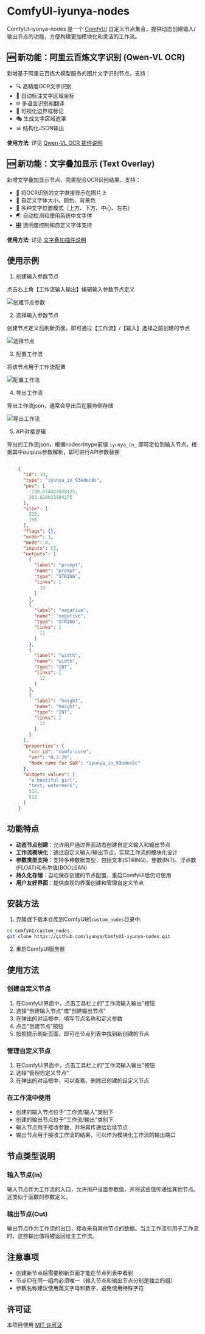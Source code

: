 # ComfyUI-iyunya-nodes

ComfyUI-iyunya-nodes 是一个 [ComfyUI](https://github.com/comfyanonymous/ComfyUI) 自定义节点集合，提供动态创建输入/输出节点的功能，方便构建更加模块化和灵活的工作流。

## 🆕 新功能：阿里云百炼文字识别 (Qwen-VL OCR)

新增基于阿里云百炼大模型服务的图片文字识别节点，支持：
- 🔍 高精度OCR文字识别  
- 📍 自动标注文字区域坐标
- 🌐 多语言识别和翻译
- 🎨 可视化边界框标记
- 🎭 生成文字区域遮罩
- 📊 结构化JSON输出

**使用方法**: 详见 [Qwen-VL OCR 插件说明](README_QwenVL_OCR.md)

## 🆕 新功能：文字叠加显示 (Text Overlay)

新增文字叠加显示节点，完美配合OCR识别结果，支持：
- 📝 将OCR识别的文字直接显示在图片上
- 🎨 自定义字体大小、颜色、背景色
- 📍 多种文字位置模式（上方、下方、中心、左右）
- 🌏 自动检测和使用系统中文字体
- 🎛️ 透明度控制和自定义字体支持

**使用方法**: 详见 [文字叠加插件说明](README_TextOverlay.md)

## 使用示例

1. 创建输入参数节点

点击右上角【工作流输入输出】编辑输入参数节点定义

   ![创建节点参数](asserts/create_node_param.png)

2. 选择输入参数节点

创建节点定义后刷新页面，即可通过【工作流】/【输入】选择之前创建的节点

   ![选择节点](asserts/select_node.png)

3. 配置工作流

将该节点用于工作流配置

   ![配置工作流](asserts/config_workflow.png)

4. 导出工作流

导出工作流json，通常会导出后在服务侧存储

   ![导出工作流](asserts/export_workflow.png)

5. API对接逻辑

导出的工作流json，根据nodes中type前缀 `iyunya_in_` 即可定位到输入节点，根据其中outputs参数解析，即可进行API参数替换

```json

    {
      "id": 10,
      "type": "iyunya_in_93edec8c",
      "pos": [
        -138.034423828125,
        203.829833984375
      ],
      "size": [
        315,
        190
      ],
      "flags": {},
      "order": 1,
      "mode": 0,
      "inputs": [],
      "outputs": [
        {
          "label": "prompt",
          "name": "prompt",
          "type": "STRING",
          "links": [
            10
          ]
        },
        {
          "label": "negative",
          "name": "negative",
          "type": "STRING",
          "links": [
            11
          ]
        },
        {
          "label": "width",
          "name": "width",
          "type": "INT",
          "links": [
            12
          ]
        },
        {
          "label": "height",
          "name": "height",
          "type": "INT",
          "links": [
            13
          ]
        }
      ],
      "properties": {
        "cnr_id": "comfy-core",
        "ver": "0.3.29",
        "Node name for S&R": "iyunya_in_93edec8c"
      },
      "widgets_values": [
        "a beatiful girl",
        "text, watermark",
        512,
        512
      ]
    }


```

## 功能特点

- **动态节点创建**：允许用户通过界面动态创建自定义输入和输出节点
- **工作流模块化**：通过自定义输入/输出节点，实现工作流的模块化设计
- **参数类型支持**：支持多种数据类型，包括文本(STRING)、整数(INT)、浮点数(FLOAT)和布尔值(BOOLEAN)
- **持久化存储**：自动保存创建的节点配置，重启ComfyUI后仍可使用
- **用户友好界面**：提供直观的界面创建和管理自定义节点

## 安装方法

1. 克隆或下载本仓库到ComfyUI的`custom_nodes`目录中:

```bash
cd ComfyUI/custom_nodes
git clone https://github.com/iyunya/ComfyUI-iyunya-nodes.git
```

2. 重启ComfyUI服务器

## 使用方法

### 创建自定义节点

1. 在ComfyUI界面中，点击工具栏上的"工作流输入输出"按钮
2. 选择"创建输入节点"或"创建输出节点"
3. 在弹出的对话框中，填写节点名称和定义参数
4. 点击"创建节点"按钮
5. 按照提示刷新页面，即可在节点列表中找到新创建的节点

### 管理自定义节点

1. 在ComfyUI界面中，点击工具栏上的"工作流输入输出"按钮
2. 选择"管理自定义节点"
3. 在弹出的对话框中，可以查看、删除已创建的自定义节点

### 在工作流中使用

- 创建的输入节点位于"工作流/输入"类别下
- 创建的输出节点位于"工作流/输出"类别下
- 输入节点用于接收参数，并将其传递给后续节点
- 输出节点用于接收工作流的结果，可以作为模块化工作流的输出端口

## 节点类型说明

### 输入节点(In)

输入节点作为工作流的入口，允许用户设置参数值，并将这些值传递给其他节点。这类似于函数的参数定义。

### 输出节点(Out)

输出节点作为工作流的出口，接收来自其他节点的数据。当主工作流引用子工作流时，这些输出值将被返回给主工作流。

## 注意事项

- 创建新节点后需要刷新页面才能在节点列表中看到
- 节点ID在同一组内必须唯一（输入节点和输出节点分别是独立的组）
- 参数名称建议使用英文字母和数字，避免使用特殊字符

## 许可证

本项目使用 [MIT 许可证](LICENSE) 
